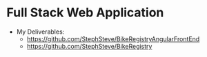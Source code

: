 # Full Stack Web Application

* My Deliverables:
	* https://github.com/StephSteve/BikeRegistryAngularFrontEnd 
	* https://github.com/StephSteve/BikeRegistry
